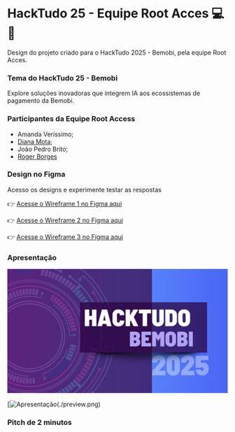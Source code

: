 # HackTudo 25 - Equipe Root Acces 💻📱
Design do projeto criado para o HackTudo 2025 - Bemobi, pela equipe Root Acces. 

### Tema do HackTudo 25 - Bemobi
Explore soluções inovadoras que integrem IA aos ecossistemas de pagamento da Bemobi.
### Participantes da Equipe Root Access

- Amanda Veríssimo;
- [Diana Mota](https://github.com/motadianas);
- João Pedro Brito;
- [Roger Borges](https://github.com/RogerBSG)

### Design no Figma
Acesso os designs e experimente testar as respostas

👉 [Acesse o Wireframe 1 no Figma aqui](https://www.figma.com/make/7FkApENSQXaqrdZcJfREIV/Chat-App-Mockup---Diana?node-id=0-1&p=f&t=zF1riZvj8L0iiQhn-0&fullscreen=1)

👉 [Acesse o Wireframe 2 no Figma aqui](https://www.figma.com/make/ya4XmGhvfyVIW6Cwepwnce/Chat-App-with-Message-Editing?node-id=0-1&p=f&t=xfEcMclDrvPed1T0-0&fullscreen=1)

👉 [Acesse o Wireframe 3 no Figma aqui](https://www.figma.com/make/sijnHteLkM3RiQbhFRIr0s/Mobile-Chat-App-Mockup?node-id=0-1&p=f&t=s7zSbOmnegRQG6ea-0&fullscreen=1)

### Apresentação
![Preview do projeto](./preview.png)

[![Apresentação(./preview.png)](https://www.canva.com/design/DAG0NWVtpV8/sDC5JnAxaCEZicQD5jT6Mw/view?utm_content=DAG0NWVtpV8&utm_campaign=designshare&utm_medium=link2&utm_source=uniquelinks&utlId=h2aa6cfe19b)


### Pitch de 2 minutos
